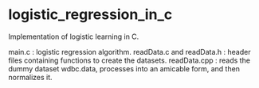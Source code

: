 # logistic_regression_in_c
Implementation of logistic learning in C.

main.c : logistic regression algorithm.
readData.c and readData.h : header files containing functions to create the datasets.
readData.cpp : reads the dummy dataset wdbc.data, processes into an amicable form, and then normalizes it.
